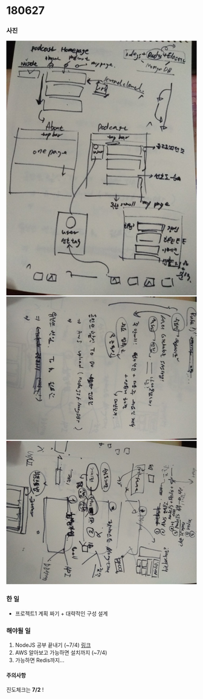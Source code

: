 # 180627

### 사진
![1](/images/180627-1.jpg)
![2](/images/180627-2.jpg)
![3](/images/180627-3.jpg)

### 한 일
- 프로젝트1 계획 짜기 + 대략적인 구성 설계

### 해야될 일
1. NodeJS 공부 끝내기 (~7/4) [링크](https://opentutorials.org/course/2136)  
2. AWS 알아보고 가능하면 설치까지 (~7/4)   
3. 가능하면 Redis까지... 

#### 주의사항
진도체크는 **7/2** !
